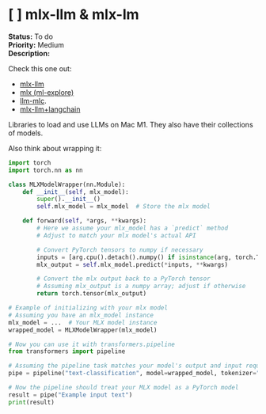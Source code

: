 # [ ] mlx-llm & mlx-lm

**Status:** To do  
**Priority:** Medium  
**Description:**

Check this one out:

- [mlx-llm](https://github.com/riccardomusmeci/mlx-llm/tree/main)
- [mlx (ml-explore)](https://github.com/ml-explore/mlx-examples/tree/main/llms)
- [llm-mlc](https://llm.mlc.ai/docs/get_started/introduction.html).
- [mlx-llm+langchain](https://python.langchain.com/docs/integrations/chat/mlx/)

Libraries to load and use LLMs on Mac M1. They also have their collections of models.

Also think about wrapping it:

```python
import torch
import torch.nn as nn

class MLXModelWrapper(nn.Module):
    def __init__(self, mlx_model):
        super().__init__()
        self.mlx_model = mlx_model  # Store the mlx model

    def forward(self, *args, **kwargs):
        # Here we assume your mlx_model has a `predict` method
        # Adjust to match your mlx model's actual API

        # Convert PyTorch tensors to numpy if necessary
        inputs = [arg.cpu().detach().numpy() if isinstance(arg, torch.Tensor) else arg for arg in args]
        mlx_output = self.mlx_model.predict(*inputs, **kwargs)

        # Convert the mlx output back to a PyTorch tensor
        # Assuming mlx_output is a numpy array; adjust if otherwise
        return torch.tensor(mlx_output)

# Example of initializing with your mlx model
# Assuming you have an mlx_model instance
mlx_model = ...  # Your MLX model instance
wrapped_model = MLXModelWrapper(mlx_model)

# Now you can use it with transformers.pipeline
from transformers import pipeline

# Assuming the pipeline task matches your model's output and input requirements
pipe = pipeline("text-classification", model=wrapped_model, tokenizer="bert-base-uncased")

# Now the pipeline should treat your MLX model as a PyTorch model
result = pipe("Example input text")
print(result)
```
